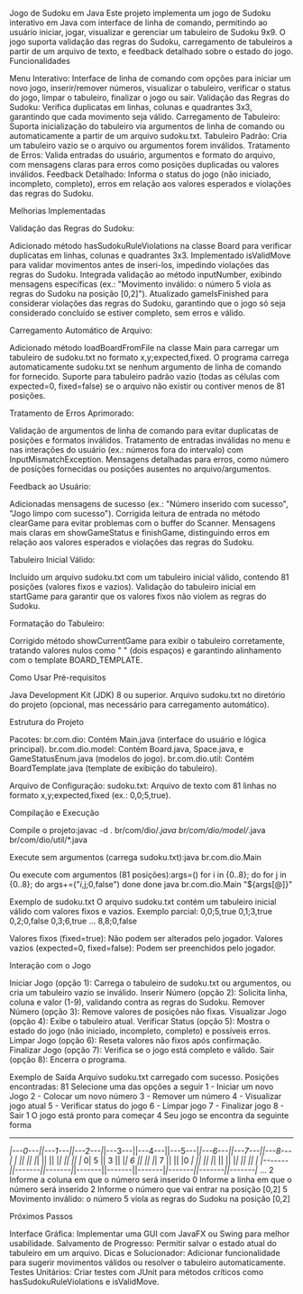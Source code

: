 Jogo de Sudoku em Java
Este projeto implementa um jogo de Sudoku interativo em Java com interface de linha de comando, permitindo ao usuário iniciar, jogar, visualizar e gerenciar um tabuleiro de Sudoku 9x9. O jogo suporta validação das regras do Sudoku, carregamento de tabuleiros a partir de um arquivo de texto, e feedback detalhado sobre o estado do jogo.
Funcionalidades

Menu Interativo: Interface de linha de comando com opções para iniciar um novo jogo, inserir/remover números, visualizar o tabuleiro, verificar o status do jogo, limpar o tabuleiro, finalizar o jogo ou sair.
Validação das Regras do Sudoku: Verifica duplicatas em linhas, colunas e quadrantes 3x3, garantindo que cada movimento seja válido.
Carregamento de Tabuleiro: Suporta inicialização do tabuleiro via argumentos de linha de comando ou automaticamente a partir de um arquivo sudoku.txt.
Tabuleiro Padrão: Cria um tabuleiro vazio se o arquivo ou argumentos forem inválidos.
Tratamento de Erros: Valida entradas do usuário, argumentos e formato do arquivo, com mensagens claras para erros como posições duplicadas ou valores inválidos.
Feedback Detalhado: Informa o status do jogo (não iniciado, incompleto, completo), erros em relação aos valores esperados e violações das regras do Sudoku.

Melhorias Implementadas

Validação das Regras do Sudoku:

Adicionado método hasSudokuRuleViolations na classe Board para verificar duplicatas em linhas, colunas e quadrantes 3x3.
Implementado isValidMove para validar movimentos antes de inseri-los, impedindo violações das regras do Sudoku.
Integrada validação ao método inputNumber, exibindo mensagens específicas (ex.: "Movimento inválido: o número 5 viola as regras do Sudoku na posição [0,2]").
Atualizado gameIsFinished para considerar violações das regras do Sudoku, garantindo que o jogo só seja considerado concluído se estiver completo, sem erros e válido.


Carregamento Automático de Arquivo:

Adicionado método loadBoardFromFile na classe Main para carregar um tabuleiro de sudoku.txt no formato x,y;expected,fixed.
O programa carrega automaticamente sudoku.txt se nenhum argumento de linha de comando for fornecido.
Suporte para tabuleiro padrão vazio (todas as células com expected=0, fixed=false) se o arquivo não existir ou contiver menos de 81 posições.


Tratamento de Erros Aprimorado:

Validação de argumentos de linha de comando para evitar duplicatas de posições e formatos inválidos.
Tratamento de entradas inválidas no menu e nas interações do usuário (ex.: números fora do intervalo) com InputMismatchException.
Mensagens detalhadas para erros, como número de posições fornecidas ou posições ausentes no arquivo/argumentos.


Feedback ao Usuário:

Adicionadas mensagens de sucesso (ex.: "Número inserido com sucesso", "Jogo limpo com sucesso").
Corrigida leitura de entrada no método clearGame para evitar problemas com o buffer do Scanner.
Mensagens mais claras em showGameStatus e finishGame, distinguindo erros em relação aos valores esperados e violações das regras do Sudoku.


Tabuleiro Inicial Válido:

Incluído um arquivo sudoku.txt com um tabuleiro inicial válido, contendo 81 posições (valores fixos e vazios).
Validação do tabuleiro inicial em startGame para garantir que os valores fixos não violem as regras do Sudoku.


Formatação do Tabuleiro:

Corrigido método showCurrentGame para exibir o tabuleiro corretamente, tratando valores nulos como "  " (dois espaços) e garantindo alinhamento com o template BOARD_TEMPLATE.



Como Usar
Pré-requisitos

Java Development Kit (JDK) 8 ou superior.
Arquivo sudoku.txt no diretório do projeto (opcional, mas necessário para carregamento automático).

Estrutura do Projeto

Pacotes:
br.com.dio: Contém Main.java (interface do usuário e lógica principal).
br.com.dio.model: Contém Board.java, Space.java, e GameStatusEnum.java (modelos do jogo).
br.com.dio.util: Contém BoardTemplate.java (template de exibição do tabuleiro).


Arquivo de Configuração:
sudoku.txt: Arquivo de texto com 81 linhas no formato x,y;expected,fixed (ex.: 0,0;5,true).



Compilação e Execução

Compile o projeto:javac -d . br/com/dio/*.java br/com/dio/model/*.java br/com/dio/util/*.java


Execute sem argumentos (carrega sudoku.txt):java br.com.dio.Main


Ou execute com argumentos (81 posições):args=()
for i in {0..8}; do
    for j in {0..8}; do
        args+=("$i,$j;0,false")
    done
done
java br.com.dio.Main "${args[@]}"



Exemplo de sudoku.txt
O arquivo sudoku.txt contém um tabuleiro inicial válido com valores fixos e vazios. Exemplo parcial:
0,0;5,true
0,1;3,true
0,2;0,false
0,3;6,true
...
8,8;0,false


Valores fixos (fixed=true): Não podem ser alterados pelo jogador.
Valores vazios (expected=0, fixed=false): Podem ser preenchidos pelo jogador.

Interação com o Jogo

Iniciar Jogo (opção 1): Carrega o tabuleiro de sudoku.txt ou argumentos, ou cria um tabuleiro vazio se inválido.
Inserir Número (opção 2): Solicita linha, coluna e valor (1-9), validando contra as regras do Sudoku.
Remover Número (opção 3): Remove valores de posições não fixas.
Visualizar Jogo (opção 4): Exibe o tabuleiro atual.
Verificar Status (opção 5): Mostra o estado do jogo (não iniciado, incompleto, completo) e possíveis erros.
Limpar Jogo (opção 6): Reseta valores não fixos após confirmação.
Finalizar Jogo (opção 7): Verifica se o jogo está completo e válido.
Sair (opção 8): Encerra o programa.

Exemplo de Saída
Arquivo sudoku.txt carregado com sucesso. Posições encontradas: 81
Selecione uma das opções a seguir
1 - Iniciar um novo Jogo
2 - Colocar um novo número
3 - Remover um número
4 - Visualizar jogo atual
5 - Verificar status do jogo
6 - Limpar jogo
7 - Finalizar jogo
8 - Sair
1
O jogo está pronto para começar
4
Seu jogo se encontra da seguinte forma
*************************************************************************************
*|---0---||---1---||---2---|*|---3---||---4---||---5---|*|---6---||---7---||---8---|*
*|       ||       ||       |*|       ||       ||       |*|       ||       ||       |*
0|  5    ||  3    ||       |*|  6    ||       ||       |*|  7    ||       ||       |0
*|       ||       ||       |*|       ||       ||       |*|       ||       ||       |*
*|-------||-------||-------|*|-------||-------||-------|*|-------||-------||-------|*
...
2
Informe a coluna em que o número será inserido
0
Informe a linha em que o número será inserido
2
Informe o número que vai entrar na posição [0,2]
5
Movimento inválido: o número 5 viola as regras do Sudoku na posição [0,2]

Próximos Passos

Interface Gráfica: Implementar uma GUI com JavaFX ou Swing para melhor usabilidade.
Salvamento de Progresso: Permitir salvar o estado atual do tabuleiro em um arquivo.
Dicas e Solucionador: Adicionar funcionalidade para sugerir movimentos válidos ou resolver o tabuleiro automaticamente.
Testes Unitários: Criar testes com JUnit para métodos críticos como hasSudokuRuleViolations e isValidMove.

